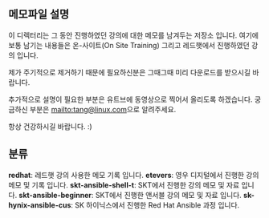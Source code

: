 ## 메모파일 설명

이 디렉터리는 그 동안 진행하였던 강의에 대한 메모를 남겨두는 저장소 입니다. 여기에 보통 남기는 내용들은 온-사이트(On Site Training) 그리고 레드햇에서 진행하였던 강의 입니다.

제가 주기적으로 제거하기 때문에 필요하신분은 그때그때 미리 다운로드를 받으시길 바랍니다.

추가적으로 설명이 필요한 부분은 유트브에 동영상으로 찍어서 올리도록 하겠습니다.
궁금하신 부분은 <mailto:tang@linux.com>으로 알려주세요.

항상 건강하시길 바랍니다. :) 

## 분류

__redhat__: 레드햇 강의 사용한 메모 기록 입니다.
__etevers__: 영우 디지털에서 진행한 강의 메모 및 기록 입니다.
__skt-ansible-shell-t__: SKT에서 진행한 강의 메모 및 자료 입니다.
__skt-ansible-beginner__: SKT에서 진행한 앤서블 강의 메모 및 자료 입니다.
__sk-hynix-ansible-cus__: SK 하이닉스에서 진행한 Red Hat Ansible 과정 입니다.

